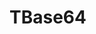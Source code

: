 <!-- TBase64.md --- 
;; 
;; Description: 
;; Author: Hongyi Wu(吴鸿毅)
;; Email: wuhongyi@qq.com 
;; Created: 日 1月  6 16:27:23 2019 (+0800)
;; Last-Updated: 日 1月  6 16:27:33 2019 (+0800)
;;           By: Hongyi Wu(吴鸿毅)
;;     Update #: 1
;; URL: http://wuhongyi.cn -->

# TBase64

<!-- TBase64.md ends here -->
